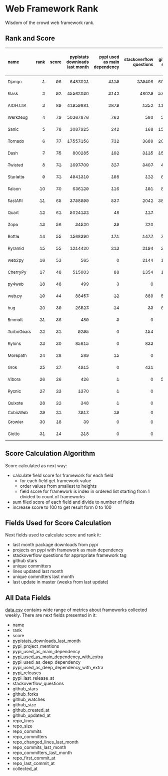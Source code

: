# Web Framework Rank
Wisdom of the crowd web framework rank.

## Rank and Score
<sub>name</sub> | <sub>rank</sub> | <sub>score</sub> | <sub>pypistats downloads last month</sub> | <sub>pypi used as main dependency</sub> | <sub>stackoverflow questions</sub> | <sub>github stars</sub> | <sub>repo unique committers</sub> | <sub>repo changed lines last month</sub> | <sub>repo unique committers last month</sub> | <sub>repo last commit</sub>
:--- | ---: | ---: | ---: | ---: | ---: | ---: | ---: | ---: | ---: | ---:
[<sub>Django</sub>](https://github.com/django/django "first commit: 2005-07-13") | [<sub>1</sub>](# "  +0 last week") | [<sub>96</sub>](# "  +2 last week") | [<sub>6487021</sub>](# "  #5 in pypistats downloads last month -10.0% last week") | [<sub>4119</sub>](# "  #1 in pypi used as main dependency +0.59% last week") | [<sub>279406</sub>](# "  #1 in stackoverflow questions +0.17% last week") | [<sub>60890</sub>](# "  #1 in github stars +0.18% last week") | [<sub>2609</sub>](# "  #1 in repo unique committers +0.15% last week") | [<sub>3423</sub>](# "▲ #4 in repo changed lines last month +11.43% last week") | [<sub>41</sub>](# "  #1 in repo unique committers last month +0.0% last week") | [<sub>2021-11-26</sub>](# "▲ #2 in repo last commit 1 week ago")
[<sub>Flask</sub>](https://github.com/pallets/flask "first commit: 2010-04-06; uses: Werkzeug") | [<sub>2</sub>](# "  +0 last week") | [<sub>92</sub>](# "  +0 last week") | [<sub>45562030</sub>](# "  #2 in pypistats downloads last month -12.84% last week") | [<sub>3142</sub>](# "  #2 in pypi used as main dependency +0.54% last week") | [<sub>48029</sub>](# "  #2 in stackoverflow questions +0.28% last week") | [<sub>57236</sub>](# "  #2 in github stars +0.1% last week") | [<sub>765</sub>](# "  #2 in repo unique committers +0.0% last week") | [<sub>2021</sub>](# "  #6 in repo changed lines last month +0.0% last week") | [<sub>5</sub>](# "▲ #3 in repo unique committers last month +0.0% last week") | [<sub>2021-11-16</sub>](# "▼ #8 in repo last commit 2 weeks ago")
[<sub>AIOHTTP</sub>](https://github.com/aio-libs/aiohttp "first commit: 2013-10-01") | [<sub>3</sub>](# "  +0 last week") | [<sub>89</sub>](# "  -1 last week") | [<sub>41959881</sub>](# "  #3 in pypistats downloads last month -11.02% last week") | [<sub>2879</sub>](# "  #3 in pypi used as main dependency +0.84% last week") | [<sub>1352</sub>](# "  #11 in stackoverflow questions +0.37% last week") | [<sub>11891</sub>](# "  #7 in github stars +0.1% last week") | [<sub>646</sub>](# "  #3 in repo unique committers +0.16% last week") | [<sub>9516</sub>](# "  #2 in repo changed lines last month -33.11% last week") | [<sub>20</sub>](# "  #2 in repo unique committers last month -35.48% last week") | [<sub>2021-11-25</sub>](# "▼ #2 in repo last commit 1 week ago")
[<sub>Werkzeug</sub>](https://github.com/pallets/werkzeug "first commit: 2007-05-04; used by: Flask and Quart") | [<sub>4</sub>](# "  +0 last week") | [<sub>79</sub>](# "  -1 last week") | [<sub>50367876</sub>](# "  #1 in pypistats downloads last month -13.3% last week") | [<sub>763</sub>](# "  #4 in pypi used as main dependency +0.53% last week") | [<sub>580</sub>](# "  #15 in stackoverflow questions +0.17% last week") | [<sub>5896</sub>](# "  #12 in github stars +0.07% last week") | [<sub>449</sub>](# "  #4 in repo unique committers +0.0% last week") | [<sub>5527</sub>](# "  #3 in repo changed lines last month +0.0% last week") | [<sub>2</sub>](# "▲ #10 in repo unique committers last month +0.0% last week") | [<sub>2021-11-16</sub>](# "▼ #8 in repo last commit 2 weeks ago")
[<sub>Sanic</sub>](https://github.com/sanic-org/sanic "first commit: 2016-05-26") | [<sub>5</sub>](# "  +0 last week") | [<sub>78</sub>](# "  -1 last week") | [<sub>3087925</sub>](# "▼ #9 in pypistats downloads last month -27.95% last week") | [<sub>242</sub>](# "  #8 in pypi used as main dependency +0.41% last week") | [<sub>168</sub>](# "  #18 in stackoverflow questions -0.59% last week") | [<sub>15610</sub>](# "  #5 in github stars +0.05% last week") | [<sub>337</sub>](# "  #7 in repo unique committers +0.0% last week") | [<sub>3163</sub>](# "▼ #5 in repo changed lines last month -22.61% last week") | [<sub>4</sub>](# "▼ #4 in repo unique committers last month -50.0% last week") | [<sub>2021-11-23</sub>](# "▲ #2 in repo last commit 1 week ago")
[<sub>Tornado</sub>](https://github.com/tornadoweb/tornado "first commit: 2009-09-09") | [<sub>6</sub>](# "▲ +1 last week") | [<sub>77</sub>](# "▲ +0 last week") | [<sub>17557156</sub>](# "  #4 in pypistats downloads last month -11.2% last week") | [<sub>732</sub>](# "  #5 in pypi used as main dependency +0.14% last week") | [<sub>3689</sub>](# "  #3 in stackoverflow questions +0.08% last week") | [<sub>20286</sub>](# "  #4 in github stars +0.06% last week") | [<sub>428</sub>](# "  #5 in repo unique committers +0.0% last week") | [<sub>4</sub>](# "▲ #15 in repo changed lines last month +0.0% last week") | [<sub>1</sub>](# "▲ #13 in repo unique committers last month +0.0% last week") | [<sub>2021-11-03</sub>](# "▼ #14 in repo last commit 4 weeks ago")
[<sub>Dash</sub>](https://github.com/plotly/dash "first commit: 2015-04-10") | [<sub>7</sub>](# "▲ +1 last week") | [<sub>75</sub>](# "▲ -2 last week") | [<sub>800285</sub>](# "  #13 in pypistats downloads last month -8.5% last week") | [<sub>192</sub>](# "  #11 in pypi used as main dependency +1.05% last week") | [<sub>3115</sub>](# "  #5 in stackoverflow questions +0.65% last week") | [<sub>15469</sub>](# "  #6 in github stars +0.26% last week") | [<sub>124</sub>](# "  #16 in repo unique committers +0.0% last week") | [<sub>25815</sub>](# "  #1 in repo changed lines last month -0.37% last week") | [<sub>3</sub>](# "▼ #8 in repo unique committers last month -25.0% last week") | [<sub>2021-11-17</sub>](# "▼ #8 in repo last commit 2 weeks ago")
[<sub>Twisted</sub>](https://github.com/twisted/twisted "first commit: 2001-07-09") | [<sub>8</sub>](# "▲ +1 last week") | [<sub>71</sub>](# "▲ -1 last week") | [<sub>1697709</sub>](# "  #10 in pypistats downloads last month -9.7% last week") | [<sub>327</sub>](# "  #7 in pypi used as main dependency +0.62% last week") | [<sub>3407</sub>](# "  #4 in stackoverflow questions +0.0% last week") | [<sub>4430</sub>](# "  #15 in github stars +0.23% last week") | [<sub>264</sub>](# "  #10 in repo unique committers +0.0% last week") | [<sub>405</sub>](# "▲ #9 in repo changed lines last month +0.0% last week") | [<sub>1</sub>](# "▲ #13 in repo unique committers last month +0.0% last week") | [<sub>2021-11-17</sub>](# "▼ #8 in repo last commit 2 weeks ago")
[<sub>Starlette</sub>](https://github.com/encode/starlette "first commit: 2018-06-25; used by: FastAPI") | [<sub>9</sub>](# "▲ +2 last week") | [<sub>71</sub>](# "▲ +3 last week") | [<sub>4941319</sub>](# "  #7 in pypistats downloads last month -8.56% last week") | [<sub>198</sub>](# "  #10 in pypi used as main dependency +2.06% last week") | [<sub>122</sub>](# "  #20 in stackoverflow questions +2.52% last week") | [<sub>6278</sub>](# "  #11 in github stars +0.43% last week") | [<sub>183</sub>](# "  #13 in repo unique committers +0.55% last week") | [<sub>92</sub>](# "▲ #12 in repo changed lines last month -8.91% last week") | [<sub>4</sub>](# "▲ #4 in repo unique committers last month +0.0% last week") | [<sub>2021-11-27</sub>](# "▲ #1 in repo last commit 1 week ago")
[<sub>Falcon</sub>](https://github.com/falconry/falcon "first commit: 2012-12-06; used by: hug") | [<sub>10</sub>](# "  +0 last week") | [<sub>70</sub>](# "  +1 last week") | [<sub>636129</sub>](# "  #14 in pypistats downloads last month -7.39% last week") | [<sub>116</sub>](# "  #13 in pypi used as main dependency +0.87% last week") | [<sub>191</sub>](# "  #17 in stackoverflow questions +0.53% last week") | [<sub>8637</sub>](# "  #8 in github stars +0.02% last week") | [<sub>185</sub>](# "  #12 in repo unique committers +0.0% last week") | [<sub>695</sub>](# "▲ #8 in repo changed lines last month -7.46% last week") | [<sub>4</sub>](# "▲ #4 in repo unique committers last month +33.33% last week") | [<sub>2021-11-22</sub>](# "▼ #2 in repo last commit 1 week ago")
[<sub>FastAPI</sub>](https://github.com/tiangolo/fastapi "first commit: 2018-12-05; uses: Starlette") | [<sub>11</sub>](# "▼ -5 last week") | [<sub>65</sub>](# "▼ -12 last week") | [<sub>3758999</sub>](# "▲ #8 in pypistats downloads last month -8.67% last week") | [<sub>537</sub>](# "  #6 in pypi used as main dependency +1.32% last week") | [<sub>2042</sub>](# "  #8 in stackoverflow questions +2.3% last week") | [<sub>38792</sub>](# "  #3 in github stars +0.76% last week") | [<sub>285</sub>](# "  #8 in repo unique committers +0.0% last week") | [<sub>0</sub>](# "▼ #16 in repo changed lines last month -100.0% last week") | [<sub>0</sub>](# "▼ #16 in repo unique committers last month -100.0% last week") | [<sub>2021-10-26</sub>](# "  #15 in repo last commit 5 weeks ago")
[<sub>Quart</sub>](https://gitlab.com/pgjones/quart "first commit: 2017-05-14; uses: Werkzeug") | [<sub>12</sub>](# "  +0 last week") | [<sub>61</sub>](# "  +1 last week") | [<sub>5024132</sub>](# "  #6 in pypistats downloads last month -7.91% last week") | [<sub>48</sub>](# "  #15 in pypi used as main dependency +2.13% last week") | [<sub>117</sub>](# "  #21 in stackoverflow questions +1.74% last week") | [<sub>964</sub>](# "  #19 in github stars -0.1% last week") | [<sub>66</sub>](# "  #19 in repo unique committers +0.0% last week") | [<sub>98</sub>](# "  #11 in repo changed lines last month -74.61% last week") | [<sub>3</sub>](# "▲ #8 in repo unique committers last month +0.0% last week") | [<sub>2021-11-22</sub>](# "▲ #2 in repo last commit 1 week ago")
[<sub>Zope</sub>](https://github.com/zopefoundation/Zope "first commit: 1996-06-17") | [<sub>13</sub>](# "  +0 last week") | [<sub>56</sub>](# "  +0 last week") | [<sub>34520</sub>](# "  #18 in pypistats downloads last month -22.12% last week") | [<sub>39</sub>](# "  #16 in pypi used as main dependency +0.0% last week") | [<sub>720</sub>](# "  #14 in stackoverflow questions +0.0% last week") | [<sub>274</sub>](# "  #24 in github stars +0.74% last week") | [<sub>171</sub>](# "  #14 in repo unique committers +0.0% last week") | [<sub>233</sub>](# "▲ #10 in repo changed lines last month +0.0% last week") | [<sub>2</sub>](# "▲ #10 in repo unique committers last month +0.0% last week") | [<sub>2021-11-19</sub>](# "▼ #8 in repo last commit 2 weeks ago")
[<sub>Bottle</sub>](https://github.com/bottlepy/bottle "first commit: 2009-06-30") | [<sub>14</sub>](# "▲ +1 last week") | [<sub>55</sub>](# "▲ +0 last week") | [<sub>1568390</sub>](# "  #11 in pypistats downloads last month -1.49% last week") | [<sub>171</sub>](# "  #12 in pypi used as main dependency +0.0% last week") | [<sub>1477</sub>](# "  #9 in stackoverflow questions +0.07% last week") | [<sub>7426</sub>](# "  #9 in github stars +0.18% last week") | [<sub>221</sub>](# "  #11 in repo unique committers +0.0% last week") | [<sub>0</sub>](# "▲ #16 in repo changed lines last month +100% last week") | [<sub>0</sub>](# "▲ #16 in repo unique committers last month +100% last week") | [<sub>2021-07-07</sub>](# "  #20 in repo last commit 21 weeks ago")
[<sub>Pyramid</sub>](https://github.com/Pylons/pyramid "first commit: 2008-07-04; used by: CubicWeb") | [<sub>15</sub>](# "▼ -1 last week") | [<sub>55</sub>](# "▼ +0 last week") | [<sub>1214420</sub>](# "  #12 in pypistats downloads last month -10.79% last week") | [<sub>213</sub>](# "  #9 in pypi used as main dependency +0.47% last week") | [<sub>2194</sub>](# "  #6 in stackoverflow questions +0.05% last week") | [<sub>3608</sub>](# "  #16 in github stars +0.06% last week") | [<sub>354</sub>](# "  #6 in repo unique committers +0.0% last week") | [<sub>0</sub>](# "▲ #16 in repo changed lines last month +100% last week") | [<sub>0</sub>](# "▲ #16 in repo unique committers last month +100% last week") | [<sub>2021-03-15</sub>](# "  #23 in repo last commit 37 weeks ago")
[<sub>web2py</sub>](https://github.com/web2py/web2py "first commit: 2011-11-23") | [<sub>16</sub>](# "  +0 last week") | [<sub>53</sub>](# "  -1 last week") | [<sub>565</sub>](# "  #25 in pypistats downloads last month -5.52% last week") | [<sub>0</sub>](# "  #26 in pypi used as main dependency +100% last week") | [<sub>2144</sub>](# "  #7 in stackoverflow questions +0.0% last week") | [<sub>1964</sub>](# "  #17 in github stars +0.15% last week") | [<sub>269</sub>](# "  #9 in repo unique committers +0.0% last week") | [<sub>26</sub>](# "▲ #13 in repo changed lines last month -45.83% last week") | [<sub>2</sub>](# "▼ #10 in repo unique committers last month -33.33% last week") | [<sub>2021-11-06</sub>](# "▼ #13 in repo last commit 4 weeks ago")
[<sub>CherryPy</sub>](https://github.com/cherrypy/cherrypy "first commit: 2004-11-20") | [<sub>17</sub>](# "  +0 last week") | [<sub>48</sub>](# "  +0 last week") | [<sub>515003</sub>](# "  #15 in pypistats downloads last month -7.02% last week") | [<sub>88</sub>](# "  #14 in pypi used as main dependency +1.15% last week") | [<sub>1354</sub>](# "  #10 in stackoverflow questions +0.0% last week") | [<sub>1468</sub>](# "  #18 in github stars +0.2% last week") | [<sub>142</sub>](# "  #15 in repo unique committers +0.0% last week") | [<sub>0</sub>](# "▲ #16 in repo changed lines last month +100% last week") | [<sub>0</sub>](# "▲ #16 in repo unique committers last month +100% last week") | [<sub>2021-09-07</sub>](# "  #18 in repo last commit 12 weeks ago")
[<sub>py4web</sub>](https://github.com/web2py/py4web "first commit: 2019-03-25") | [<sub>18</sub>](# "  +0 last week") | [<sub>48</sub>](# "  +3 last week") | [<sub>499</sub>](# "▼ #26 in pypistats downloads last month -21.17% last week") | [<sub>3</sub>](# "  #21 in pypi used as main dependency +0.0% last week") | [<sub>0</sub>](# "  #23 in stackoverflow questions +100% last week") | [<sub>161</sub>](# "  #26 in github stars +0.62% last week") | [<sub>57</sub>](# "  #20 in repo unique committers +0.0% last week") | [<sub>1176</sub>](# "  #7 in repo changed lines last month -27.63% last week") | [<sub>4</sub>](# "  #4 in repo unique committers last month -20.0% last week") | [<sub>2021-11-25</sub>](# "▲ #2 in repo last commit 1 week ago")
[<sub>web.py</sub>](https://github.com/webpy/webpy "first commit: 1970-01-01") | [<sub>19</sub>](# "  +0 last week") | [<sub>44</sub>](# "  +0 last week") | [<sub>88457</sub>](# "▲ #16 in pypistats downloads last month -0.85% last week") | [<sub>12</sub>](# "  #20 in pypi used as main dependency +0.0% last week") | [<sub>889</sub>](# "  #12 in stackoverflow questions -0.11% last week") | [<sub>5633</sub>](# "  #14 in github stars +0.04% last week") | [<sub>89</sub>](# "  #18 in repo unique committers +0.0% last week") | [<sub>0</sub>](# "▲ #16 in repo changed lines last month +100% last week") | [<sub>0</sub>](# "▲ #16 in repo unique committers last month +100% last week") | [<sub>2021-09-02</sub>](# "  #19 in repo last commit 13 weeks ago")
[<sub>hug</sub>](https://github.com/hugapi/hug "first commit: 2015-07-17; uses: Falcon") | [<sub>20</sub>](# "  +0 last week") | [<sub>39</sub>](# "  +1 last week") | [<sub>26527</sub>](# "  #19 in pypistats downloads last month -20.08% last week") | [<sub>14</sub>](# "  #19 in pypi used as main dependency +0.0% last week") | [<sub>33</sub>](# "  #22 in stackoverflow questions +0.0% last week") | [<sub>6574</sub>](# "  #10 in github stars +0.02% last week") | [<sub>123</sub>](# "  #17 in repo unique committers +0.0% last week") | [<sub>0</sub>](# "▲ #16 in repo changed lines last month +100% last week") | [<sub>0</sub>](# "▲ #16 in repo unique committers last month +100% last week") | [<sub>2020-08-10</sub>](# "  #26 in repo last commit 68 weeks ago")
[<sub>Emmett</sub>](https://github.com/emmett-framework/emmett "first commit: 2014-10-22") | [<sub>21</sub>](# "  +0 last week") | [<sub>36</sub>](# "  +1 last week") | [<sub>489</sub>](# "  #27 in pypistats downloads last month -11.09% last week") | [<sub>3</sub>](# "  #21 in pypi used as main dependency +0.0% last week") | [<sub>0</sub>](# "  #23 in stackoverflow questions +100% last week") | [<sub>734</sub>](# "  #21 in github stars +0.41% last week") | [<sub>21</sub>](# "  #26 in repo unique committers +0.0% last week") | [<sub>10</sub>](# "▲ #14 in repo changed lines last month +0.0% last week") | [<sub>1</sub>](# "▲ #13 in repo unique committers last month +0.0% last week") | [<sub>2021-10-29</sub>](# "  #15 in repo last commit 5 weeks ago")
[<sub>TurboGears</sub>](https://github.com/TurboGears/tg2 "first commit: 2007-06-27") | [<sub>22</sub>](# "  +0 last week") | [<sub>31</sub>](# "  +0 last week") | [<sub>9295</sub>](# "  #20 in pypistats downloads last month -10.04% last week") | [<sub>0</sub>](# "  #26 in pypi used as main dependency +100% last week") | [<sub>154</sub>](# "  #19 in stackoverflow questions +0.0% last week") | [<sub>771</sub>](# "  #20 in github stars +0.13% last week") | [<sub>35</sub>](# "  #23 in repo unique committers +0.0% last week") | [<sub>0</sub>](# "▲ #16 in repo changed lines last month +100% last week") | [<sub>0</sub>](# "▲ #16 in repo unique committers last month +100% last week") | [<sub>2021-05-26</sub>](# "  #21 in repo last commit 27 weeks ago")
[<sub>Pylons</sub>](https://github.com/Pylons/pylons "first commit: 2006-02-18") | [<sub>23</sub>](# "  +0 last week") | [<sub>30</sub>](# "  +0 last week") | [<sub>85615</sub>](# "▼ #17 in pypistats downloads last month -9.6% last week") | [<sub>0</sub>](# "  #26 in pypi used as main dependency +100% last week") | [<sub>833</sub>](# "  #13 in stackoverflow questions +0.0% last week") | [<sub>215</sub>](# "  #25 in github stars +0.0% last week") | [<sub>36</sub>](# "  #22 in repo unique committers +0.0% last week") | [<sub>0</sub>](# "▲ #16 in repo changed lines last month +100% last week") | [<sub>0</sub>](# "▲ #16 in repo unique committers last month +100% last week") | [<sub>2018-01-12</sub>](# "  #29 in repo last commit 203 weeks ago")
[<sub>Morepath</sub>](https://github.com/morepath/morepath "first commit: 2013-07-17") | [<sub>24</sub>](# "  +0 last week") | [<sub>28</sub>](# "  +1 last week") | [<sub>589</sub>](# "▲ #24 in pypistats downloads last month +0.0% last week") | [<sub>15</sub>](# "  #18 in pypi used as main dependency +0.0% last week") | [<sub>0</sub>](# "  #23 in stackoverflow questions +100% last week") | [<sub>391</sub>](# "  #23 in github stars +0.0% last week") | [<sub>27</sub>](# "  #24 in repo unique committers +0.0% last week") | [<sub>0</sub>](# "▲ #16 in repo changed lines last month +100% last week") | [<sub>0</sub>](# "▲ #16 in repo unique committers last month +100% last week") | [<sub>2021-04-18</sub>](# "  #22 in repo last commit 32 weeks ago")
[<sub>Grok</sub>](https://github.com/zopefoundation/grok "first commit: 2006-10-14") | [<sub>25</sub>](# "  +0 last week") | [<sub>27</sub>](# "  +1 last week") | [<sub>4915</sub>](# "  #22 in pypistats downloads last month -16.48% last week") | [<sub>0</sub>](# "  #26 in pypi used as main dependency +100% last week") | [<sub>431</sub>](# "  #16 in stackoverflow questions +0.7% last week") | [<sub>20</sub>](# "  #30 in github stars +0.0% last week") | [<sub>40</sub>](# "  #21 in repo unique committers +0.0% last week") | [<sub>0</sub>](# "▲ #16 in repo changed lines last month +100% last week") | [<sub>0</sub>](# "▲ #16 in repo unique committers last month +100% last week") | [<sub>2020-09-02</sub>](# "  #25 in repo last commit 65 weeks ago")
[<sub>Vibora</sub>](https://github.com/vibora-io/vibora "first commit: 2018-06-13") | [<sub>26</sub>](# "  +0 last week") | [<sub>26</sub>](# "  +0 last week") | [<sub>426</sub>](# "  #28 in pypistats downloads last month -12.16% last week") | [<sub>1</sub>](# "  #23 in pypi used as main dependency +0.0% last week") | [<sub>0</sub>](# "  #23 in stackoverflow questions +100% last week") | [<sub>5734</sub>](# "  #13 in github stars +0.03% last week") | [<sub>27</sub>](# "  #24 in repo unique committers +0.0% last week") | [<sub>0</sub>](# "▲ #16 in repo changed lines last month +100% last week") | [<sub>0</sub>](# "▲ #16 in repo unique committers last month +100% last week") | [<sub>2019-02-11</sub>](# "  #28 in repo last commit 146 weeks ago")
[<sub>Pycnic</sub>](https://github.com/nullism/pycnic "first commit: 2015-11-04") | [<sub>27</sub>](# "  +0 last week") | [<sub>23</sub>](# "  +0 last week") | [<sub>1370</sub>](# "  #23 in pypistats downloads last month -15.22% last week") | [<sub>1</sub>](# "  #23 in pypi used as main dependency +0.0% last week") | [<sub>0</sub>](# "  #23 in stackoverflow questions +100% last week") | [<sub>154</sub>](# "  #27 in github stars +0.0% last week") | [<sub>10</sub>](# "  #27 in repo unique committers +0.0% last week") | [<sub>0</sub>](# "▲ #16 in repo changed lines last month +100% last week") | [<sub>0</sub>](# "▲ #16 in repo unique committers last month +100% last week") | [<sub>2021-02-16</sub>](# "  #24 in repo last commit 41 weeks ago")
[<sub>Quixote</sub>](https://github.com/nascheme/quixote "first commit: 2006-03-16") | [<sub>28</sub>](# "  +0 last week") | [<sub>22</sub>](# "  +0 last week") | [<sub>348</sub>](# "  #29 in pypistats downloads last month -7.2% last week") | [<sub>1</sub>](# "  #23 in pypi used as main dependency +0.0% last week") | [<sub>0</sub>](# "  #23 in stackoverflow questions +100% last week") | [<sub>78</sub>](# "  #28 in github stars +0.0% last week") | [<sub>6</sub>](# "  #28 in repo unique committers +0.0% last week") | [<sub>0</sub>](# "▲ #16 in repo changed lines last month +100% last week") | [<sub>0</sub>](# "▲ #16 in repo unique committers last month +100% last week") | [<sub>2021-09-16</sub>](# "  #17 in repo last commit 11 weeks ago")
[<sub>CubicWeb</sub>](https://forge.extranet.logilab.fr/cubicweb/cubicweb "uses: Pyramid") | [<sub>29</sub>](# "  +0 last week") | [<sub>21</sub>](# "  +1 last week") | [<sub>7917</sub>](# "  #21 in pypistats downloads last month -0.06% last week") | [<sub>19</sub>](# "  #17 in pypi used as main dependency +5.56% last week") | [<sub>0</sub>](# "  #23 in stackoverflow questions +100% last week") | [<sub>0</sub>](# "  #31 in github stars +100% last week") | [<sub>0</sub>](# "  #31 in repo unique committers +100% last week") | [<sub>0</sub>](# "▲ #16 in repo changed lines last month +100% last week") | [<sub>0</sub>](# "▲ #16 in repo unique committers last month +100% last week") | [<sub></sub>](# "  #30 in repo last commit")
[<sub>Growler</sub>](https://github.com/pyGrowler/Growler "first commit: 2014-08-17") | [<sub>30</sub>](# "  +0 last week") | [<sub>18</sub>](# "  +0 last week") | [<sub>39</sub>](# "  #31 in pypistats downloads last month -36.07% last week") | [<sub>0</sub>](# "  #26 in pypi used as main dependency +100% last week") | [<sub>0</sub>](# "  #23 in stackoverflow questions +100% last week") | [<sub>686</sub>](# "  #22 in github stars +0.0% last week") | [<sub>6</sub>](# "  #28 in repo unique committers +0.0% last week") | [<sub>0</sub>](# "▲ #16 in repo changed lines last month +100% last week") | [<sub>0</sub>](# "▲ #16 in repo unique committers last month +100% last week") | [<sub>2020-03-08</sub>](# "  #27 in repo last commit 90 weeks ago")
[<sub>Giotto</sub>](https://github.com/priestc/giotto "first commit: 2012-02-26") | [<sub>31</sub>](# "  +0 last week") | [<sub>14</sub>](# "  +1 last week") | [<sub>218</sub>](# "  #30 in pypistats downloads last month -24.31% last week") | [<sub>0</sub>](# "  #26 in pypi used as main dependency +100% last week") | [<sub>0</sub>](# "  #23 in stackoverflow questions +100% last week") | [<sub>54</sub>](# "  #29 in github stars +0.0% last week") | [<sub>3</sub>](# "  #30 in repo unique committers +0.0% last week") | [<sub>0</sub>](# "▲ #16 in repo changed lines last month +100% last week") | [<sub>0</sub>](# "▲ #16 in repo unique committers last month +100% last week") | [<sub>2013-10-07</sub>](# "  #30 in repo last commit 425 weeks ago")

## Score Calculation Algorithm
Score calculated as next way:
- calculate field score for framework for each field
  - for each field get framework value
  - order values from smallest to heights
  - field score for framework is index in ordered list starting from 1 divided to count of frameworks
- sum filed score of each field and divide to number of fields
- increase score to 100 to get result form 0 to 100

## Fields Used for Score Calculation
Next fields used to calculate score and rank it:
- last month package downloads from pypi
- projects on pypi with framework as main dependency
- stackoverflow questions for appropriate framework tag
- github stars
- unique committers
- lines updated last month
- unique committers last month
- last update in master (weeks from last update)

## All Data Fields
[data.csv](data.csv) contains wide range of metrics about frameworks collected weekly.
There are next fields presented in it: 

- name
- rank
- score
- pypistats_downloads_last_month
- pypi_project_mentions
- pypi_used_as_main_dependency
- pypi_used_as_main_dependency_with_extra
- pypi_used_as_deep_dependency
- pypi_used_as_deep_dependency_with_extra
- pypi_releases
- pypi_last_release_at
- stackoverflow_questions
- github_stars
- github_forks
- github_watches
- github_size
- github_created_at
- github_updated_at
- repo_lines
- repo_size
- repo_commits
- repo_committers
- repo_changed_lines_last_month
- repo_commits_last_month
- repo_committers_last_month
- repo_first_commit_at
- repo_last_commit_at
- collected_at
